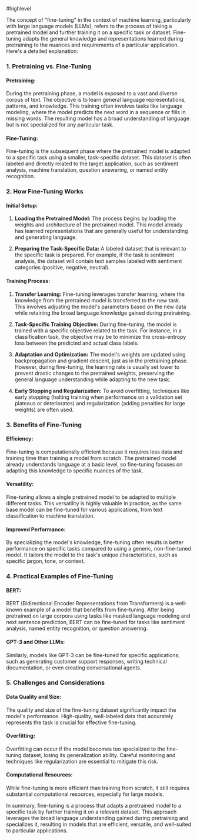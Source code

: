 #highlevel 


The concept of "fine-tuning" in the context of machine learning, particularly with large language models (LLMs), refers to the process of taking a pretrained model and further training it on a specific task or dataset. Fine-tuning adapts the general knowledge and representations learned during pretraining to the nuances and requirements of a particular application. Here's a detailed explanation:

### **1. Pretraining vs. Fine-Tuning**

#### **Pretraining:**
During the pretraining phase, a model is exposed to a vast and diverse corpus of text. The objective is to learn general language representations, patterns, and knowledge. This training often involves tasks like language modeling, where the model predicts the next word in a sequence or fills in missing words. The resulting model has a broad understanding of language but is not specialized for any particular task.

#### **Fine-Tuning:**
Fine-tuning is the subsequent phase where the pretrained model is adapted to a specific task using a smaller, task-specific dataset. This dataset is often labeled and directly related to the target application, such as sentiment analysis, machine translation, question answering, or named entity recognition.

### **2. How Fine-Tuning Works**

#### **Initial Setup:**
1. **Loading the Pretrained Model:** The process begins by loading the weights and architecture of the pretrained model. This model already has learned representations that are generally useful for understanding and generating language.

2. **Preparing the Task-Specific Data:** A labeled dataset that is relevant to the specific task is prepared. For example, if the task is sentiment analysis, the dataset will contain text samples labeled with sentiment categories (positive, negative, neutral).

#### **Training Process:**
1. **Transfer Learning:** Fine-tuning leverages transfer learning, where the knowledge from the pretrained model is transferred to the new task. This involves adjusting the model's parameters based on the new data while retaining the broad language knowledge gained during pretraining.

2. **Task-Specific Training Objective:** During fine-tuning, the model is trained with a specific objective related to the task. For instance, in a classification task, the objective may be to minimize the cross-entropy loss between the predicted and actual class labels.

3. **Adaptation and Optimization:** The model's weights are updated using backpropagation and gradient descent, just as in the pretraining phase. However, during fine-tuning, the learning rate is usually set lower to prevent drastic changes to the pretrained weights, preserving the general language understanding while adapting to the new task.

4. **Early Stopping and Regularization:** To avoid overfitting, techniques like early stopping (halting training when performance on a validation set plateaus or deteriorates) and regularization (adding penalties for large weights) are often used.

### **3. Benefits of Fine-Tuning**

#### **Efficiency:**
Fine-tuning is computationally efficient because it requires less data and training time than training a model from scratch. The pretrained model already understands language at a basic level, so fine-tuning focuses on adapting this knowledge to specific nuances of the task.

#### **Versatility:**
Fine-tuning allows a single pretrained model to be adapted to multiple different tasks. This versatility is highly valuable in practice, as the same base model can be fine-tuned for various applications, from text classification to machine translation.

#### **Improved Performance:**
By specializing the model's knowledge, fine-tuning often results in better performance on specific tasks compared to using a generic, non-fine-tuned model. It tailors the model to the task's unique characteristics, such as specific jargon, tone, or context.

### **4. Practical Examples of Fine-Tuning**

#### **BERT:**
BERT (Bidirectional Encoder Representations from Transformers) is a well-known example of a model that benefits from fine-tuning. After being pretrained on large corpora using tasks like masked language modeling and next sentence prediction, BERT can be fine-tuned for tasks like sentiment analysis, named entity recognition, or question answering.

#### **GPT-3 and Other LLMs:**
Similarly, models like GPT-3 can be fine-tuned for specific applications, such as generating customer support responses, writing technical documentation, or even creating conversational agents.

### **5. Challenges and Considerations**

#### **Data Quality and Size:**
The quality and size of the fine-tuning dataset significantly impact the model's performance. High-quality, well-labeled data that accurately represents the task is crucial for effective fine-tuning.

#### **Overfitting:**
Overfitting can occur if the model becomes too specialized to the fine-tuning dataset, losing its generalization ability. Careful monitoring and techniques like regularization are essential to mitigate this risk.

#### **Computational Resources:**
While fine-tuning is more efficient than training from scratch, it still requires substantial computational resources, especially for large models.

In summary, fine-tuning is a process that adapts a pretrained model to a specific task by further training it on a relevant dataset. This approach leverages the broad language understanding gained during pretraining and specializes it, resulting in models that are efficient, versatile, and well-suited to particular applications.